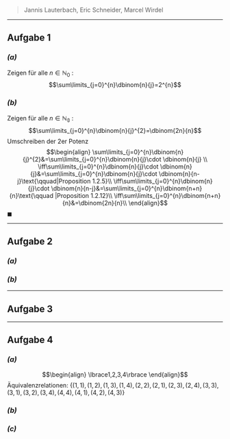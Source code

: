 >Jannis Lauterbach, Eric Schneider, Marcel Wirdel
---
## Aufgabe 1
### _(a)_
Zeigen für alle $n\in\mathbb{N}_{0}$ :
$$\sum\limits_{j=0}^{n}\dbinom{n}{j}=2^{n}$$ 
### _(b)_
Zeigen für alle $n\in \mathbb{N_{0}}$ :
$$\sum\limits_{j=0}^{n}\dbinom{n}{j}^{2}=\dbinom{2n}{n}$$
Umschreiben der $2$er Potenz
$$\begin{align}
\sum\limits_{j=0}^{n}\dbinom{n}{j}^{2}&=\sum\limits_{j=0}^{n}\dbinom{n}{j}\cdot \dbinom{n}{j} \\
\iff\sum\limits_{j=0}^{n}\dbinom{n}{j}\cdot \dbinom{n}{j}&=\sum\limits_{j=0}^{n}\dbinom{n}{j}\cdot \dbinom{n}{n-j}\text{\qquad|Proposition 1.2.5}\\
\iff\sum\limits_{j=0}^{n}\dbinom{n}{j}\cdot \dbinom{n}{n-j}&=\sum\limits_{j=0}^{n}\dbinom{n+n}{n}\text{\qquad |Proposition 1.2.12}\\ 
\iff\sum\limits_{j=0}^{n}\dbinom{n+n}{n}&=\dbinom{2n}{n}\\
\end{align}$$
$\blacksquare$

---
## Aufgabe 2
### _(a)_

### _(b)_


---
## Aufgabe 3


---
## Aufgabe 4
### _(a)_

$$\begin{align}
\lbrace1,2,3,4\rbrace
\end{align}$$
Äquivalenzrelationen: $\lbrace(1,1),(1,2),(1,3),(1,4),(2,2),(2,1),(2,3),(2,4),(3,3),(3,1),(3,2),(3,4),(4,4),(4,1),(4,2),(4,3)\rbrace$
### _(b)_

### _(c)_